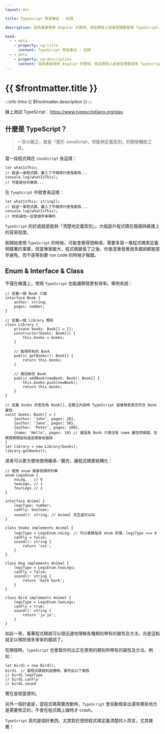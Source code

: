 ```yaml
---
layout: doc

title: TypeScript 學習筆記 - 初探

description: 因為專案使用 Angular 的關係，我在開發上逐漸習慣都使用 TypeScript，甚至連近期在練習使用 Node.js 寫後端專案，也會盡可能使用 TypeScript。用習慣了之後，再回去看原生的 JavaScript，總是會感到渾身不對勁。

head:
  - - meta
    - property: og:title
      content: TypeScript 學習筆記 - 初探
  - - meta
    - property: og:description
      content: 因為專案使用 Angular 的關係，我在開發上逐漸習慣都使用 TypeScript，甚至連近期在練習使用 Node.js 寫後端專案，也會盡可能使用 TypeScript。用習慣了之後，再回去看原生的 JavaScript，總是會感到渾身不對勁。
---
```


# {{ $frontmatter.title }}

:::info Intro
{{ $frontmatter.description }}
:::

線上測試 TypeScript：https://www.typescriptlang.org/play

## 什麼是 TypeScript？

> 一言以蔽之，就是「基於 JavaScript，但能夠定義型別」的開發輔助工具。

當一段程式碼在 `JavaScript` 長這樣：

```js:line-numbers
let whatIsThis;
// 經過一串程式碼，塞入了不曉得什麼鬼東西...
console.log(whatIsThis);
// 可能是任何東西...
```

在 `TyepScript` 中就會長這樣：

```js:line-numbers
let whatIsThis: string[];
// 經過一串程式碼，塞入了不曉得什麼鬼東西...
console.log(whatIsThis);
// 你知道他一定是個字串陣列
```

`TypeScript` 的好處就是能夠「清楚地定義型別」，大幅提升程式碼在閱讀與維護上的容易程度。

剛開始使用 `TypeScript` 的時候，可能會覺得很麻煩，需要多寫一堆程式碼來定義明擺著的事實，但當專案變大、程式碼變長了之後，你會逐漸發覺很多錯誤都能提早避免，而不是等到要 run code 的時候才報錯。

## Enum & Interface & Class

不僅在維護上，使用 `TypeScript` 也能讓開發更有效率。舉例來說：

```ts:line-numbers
// 定義一個 Book 介面
interface Book {
    author: string;
    pages: number;
}

// 定義一個 Library 類別
class Library {
    private books: Book[] = [];
    constructor(books: Book[]) {
        this.books = books;
    }

    // 取得所有的 Book
    public getBooks(): Book[] {
        return this.books;
    }

    // 增加新的 Book
    public addBook(newBook: Book): Book[] {
        this.books.push(newBook);
        return this.books;
    }
}

// 定義 books 的型別為 Book[]，在建立內容時 TypeScript 就會檢查是否符合 Book 屬性
const books: Book[] = [
    {author: 'John', pages: 20},
    {author: 'Jane', pages: 50},
    {author: 'Peter', pages: 100},
    {name: 'Hello', pages: 10} // 會因為 Book 介面沒有 name 屬性而報錯，在開發期間就知道這裡會有錯誤
]
let library = new Library(books);
library.getBooks();
```

或者可以更方便地使用繼承／擴充，讓程式碼更結構化：

```ts:line-numbers
// 使用 enum 直接依順序列舉
enum LegsEnum {
    noLeg,   // 0
    twoLegs, // 1
    fourLegs // 2
}

interface Animal {
    legsType: number;
    canFly: boolean;
    sound(): string; // Animal 天生就可以叫
}

class Snake implements Animal {
    legsType = LegsEnum.noLeg; // 可以直接指派 enum 的值，legsType === 0
    canFly = false;
    sound(): string {
        return 'sss';
    }
}

class Dog implements Animal {
    legsType = LegsEnum.twoLegs;
    canFly = false;
    sound(): string {
        return 'bark bark';
    }
}

class Bird implements Animal {
    legsType = LegsEnum.twoLegs;
    canFly = true;
    sound(): string {
        return 'jo jo';
    }
}
```

如此一來，看著程式碼就可以很迅速地理解各種類別帶有的屬性及方法，光是這點就足以預防很多笨笨的錯誤了。

在開發時，`TypeScript` 也會幫你列出正在使用的類別所帶有的屬性及方法，例如：

```ts:line-numbers
let bird1 = new Bird();
bird1. // 當程式碼寫到這裡時，會列出以下東西
// bird1.legsType
// bird1.canFly
// bird1.sound
```

實在是相當便利。

另外一個好處是，當程式碼需要改動時，`TypeScript` 會自動檢查出還有哪些地方是需要修正的，不會在程式碼上線時才 crash。

`TypeScript` 真的是個好東西，尤其對於想把程式碼定義清楚的人而言，尤其推薦！
